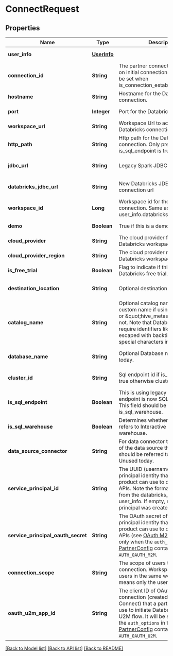 # ConnectRequest
## Properties

| Name | Type | Description | Notes |
|------------ | ------------- | ------------- | -------------|
| **user\_info** | [**UserInfo**](UserInfo.md) |  | [default to null] |
| **connection\_id** | **String** | The partner connection id returned on initial connection. This will only be set when is_connection_established is true | [optional] [default to null] |
| **hostname** | **String** | Hostname for the Databricks connection. | [default to null] |
| **port** | **Integer** | Port for the Databricks connection. | [default to null] |
| **workspace\_url** | **String** | Workspace Url to access the Databricks connection. | [default to null] |
| **http\_path** | **String** | Http path for the Databricks connection. Only present if is_sql_endpoint is true. | [optional] [default to null] |
| **jdbc\_url** | **String** | Legacy Spark JDBC connection url | [optional] [default to null] |
| **databricks\_jdbc\_url** | **String** | New Databricks JDBC driver connection url | [optional] [default to null] |
| **workspace\_id** | **Long** | Workspace id for the Databricks connection. Same as the user_info.databricks_organization_id | [default to null] |
| **demo** | **Boolean** | True if this is a demo experience. | [default to null] |
| **cloud\_provider** | **String** | The cloud provider for the Databricks workspace. | [default to null] |
| **cloud\_provider\_region** | **String** | The cloud provider region for the Databricks workspace. | [default to null] |
| **is\_free\_trial** | **Boolean** | Flag to indicate if this is a Databricks free trial. | [default to null] |
| **destination\_location** | **String** | Optional destination location URI | [optional] [default to null] |
| **catalog\_name** | **String** | Optional catalog name. It could be a custom name if using Unity Catalog, or \&quot;hive_metastore\&quot; if not.  Note that Databricks APIs often require identifiers like this to be escaped with backticks if there are special characters in it. | [optional] [default to null] |
| **database\_name** | **String** | Optional Database name.  Unused today. | [optional] [default to null] |
| **cluster\_id** | **String** | Sql endpoint id if is_sql_endpoint is true otherwise cluster id. | [optional] [default to null] |
| **is\_sql\_endpoint** | **Boolean** | This is using legacy name. SQL endpoint is now SQL warehouse. This field should be the same as is_sql_warehouse. | [optional] [default to null] |
| **is\_sql\_warehouse** | **Boolean** | Determines whether cluster_id refers to Interactive Cluster or SQL warehouse. | [optional] [default to null] |
| **data\_source\_connector** | **String** | For data connector tools, the name of the data source that the user should be referred to in their tool.  Unused today. | [optional] [default to null] |
| **service\_principal\_id** | **String** | The UUID (username) of the service principal identity that a partner product can use to call Databricks APIs. Note the format is different from the databricks_user_id field in user_info. If empty, no service principal was created | [optional] [default to null] |
| **service\_principal\_oauth\_secret** | **String** | The OAuth secret of the service principal identity that a partner product can use to call Databricks APIs (see [OAuth M2M](https://docs.databricks.com/en/dev-tools/auth/oauth-m2m.html)). It will be set only when the `auth_options` in the [PartnerConfig](PartnerConfig.md) contains the value `AUTH_OAUTH_M2M`. | [optional] [default to null] |
| **connection\_scope** | **String** | The scope of users that can use this connection. Workspace means all users in the same workspace. User means only the user creating it. | [optional] [default to null] |
| **oauth\_u2m\_app\_id** | **String** | The client ID of OAuth U2M app connection (created by Partner Connect) that a partner product can use to initiate Databricks OAuth U2M flow. It will be set only when the `auth_options` in the [PartnerConfig](PartnerConfig.md) contains the value `AUTH_OAUTH_U2M`. | [optional] [default to null] |

[[Back to Model list]](../README.md#documentation-for-models) [[Back to API list]](../README.md#documentation-for-api-endpoints) [[Back to README]](../README.md)

